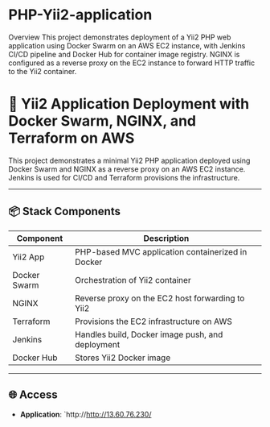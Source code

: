 # PHP-Yii2-application

Overview
This project demonstrates deployment of a Yii2 PHP web application using Docker Swarm on an AWS EC2 instance, with Jenkins CI/CD pipeline and Docker Hub for container image registry. NGINX is configured as a reverse proxy on the EC2 instance to forward HTTP traffic to the Yii2 container.

# 🚀 Yii2 Application Deployment with Docker Swarm, NGINX, and Terraform on AWS

This project demonstrates a minimal Yii2 PHP application deployed using Docker Swarm and NGINX as a reverse proxy on an AWS EC2 instance. Jenkins is used for CI/CD and Terraform provisions the infrastructure.

---
## 📦 Stack Components

| Component      | Description                                             |
|----------------|---------------------------------------------------------|
| Yii2 App       | PHP-based MVC application containerized in Docker       |
| Docker Swarm   | Orchestration of Yii2 container                         |
| NGINX          | Reverse proxy on the EC2 host forwarding to Yii2        |
| Terraform      | Provisions the EC2 infrastructure on AWS                |
| Jenkins        | Handles build, Docker image push, and deployment        |
| Docker Hub     | Stores Yii2 Docker image                                |

---

## 🌐 Access

- **Application**: `http://http://13.60.76.230/
